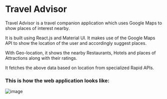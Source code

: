 # Travel Advisor

Travel Advisor is a travel companion application which uses Google Maps to show places of interest nearby.

It is built using React.js and Material UI. It makes use of the Google Maps API to show the location of the user and accordingly suggest places.

With Geo-location, it shows the nearby Restaurants, Hotels and places of Attractions along with their ratings.

It fetches the above data based on location from specialized Rapid APIs.

### This is how the web application looks like:
![image](https://user-images.githubusercontent.com/71523195/178113741-8335ece7-4b2f-4c97-b06f-96f9af891e19.png)

